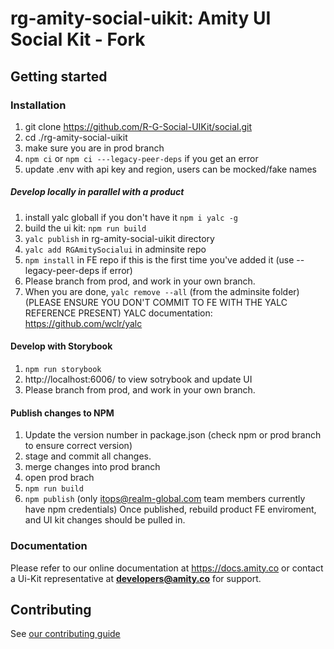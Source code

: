 # rg-amity-social-uikit: Amity UI Social Kit - Fork

## Getting started

### Installation
1. git clone https://github.com/R-G-Social-UIKit/social.git
2. cd ./rg-amity-social-uikit
3. make sure you are in prod branch
4. ```npm ci``` or ```npm ci ---legacy-peer-deps``` if you get an error
5. update .env with api key and region, users can be mocked/fake names
 
##### Develop locally in parallel with a product
1. install yalc globall if you don't have it ```npm i yalc -g```
2. build the ui kit: ```npm run build```
2. ```yalc publish``` in rg-amity-social-uikit directory 
3. ```yalc add RGAmitySocialui``` in adminsite repo
4. ```npm install``` in FE repo if this is the first time you've added it (use --legacy-peer-deps if error)
5. Please branch from prod, and work in your own branch. 
6. When you are done, ```yalc remove --all```  (from the adminsite folder)
(PLEASE ENSURE YOU DON'T COMMIT TO FE WITH THE YALC REFERENCE PRESENT)
YALC documentation: https://github.com/wclr/yalc

#### Develop with Storybook
1. ```npm run storybook```
2. http://localhost:6006/  to view sotrybook and update UI
3. Please branch from prod, and work in your own branch. 

#### Publish changes to NPM
1. Update the version number in package.json (check npm or prod branch to ensure correct version)
2. stage and commit all changes. 
3. merge changes into prod branch
4. open prod brach
5. ```npm run build```
6. ```npm publish``` (only itops@realm-global.com team members currently have npm credentials)
Once published, rebuild product FE enviroment, and UI kit changes should be pulled in. 

### Documentation

Please refer to our online documentation at https://docs.amity.co or contact a Ui-Kit representative at **developers@amity.co** for support.

## Contributing
See [our contributing guide](https://github.com/EkoCommunications/AmityUiKitWeb/blob/develop/CONTRIBUTING.md)   

